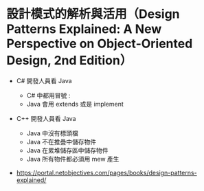 # 設計模式的解析與活用（Design Patterns Explained: A New Perspective on Object-Oriented Design, 2nd Edition）

- C# 開發人員看 Java
    - C# 中都用冒號 :
    - Java 會用 extends 或是 implement
- C++ 開發人員看 Java
    - Java 中沒有標頭檔
    - Java 不在推疊中儲存物件
    - Java 在累堆儲存區中儲存物件
    - Java 所有物件都必須用 mew 產生

- https://portal.netobjectives.com/pages/books/design-patterns-explained/
